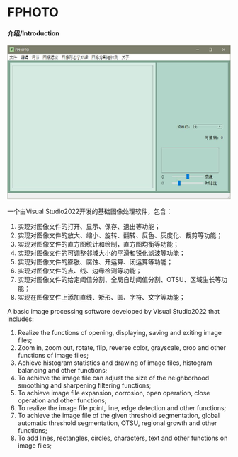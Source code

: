 # FPHOTO

#### 介绍/Introduction

![](ui.jpg)

一个由Visual Studio2022开发的基础图像处理软件，包含：

1. 实现对图像文件的打开、显示、保存、退出等功能；
2. 实现对图像文件的放大、缩小、旋转、翻转、反色、灰度化、裁剪等功能；
3. 实现对图像文件的直方图统计和绘制，直方图均衡等功能；
4. 实现对图像文件的可调整邻域大小的平滑和锐化滤波等功能；
5. 实现对图像文件的膨胀、腐蚀、开运算、闭运算等功能；
6. 实现对图像文件的点、线、边缘检测等功能；
7. 实现对图像文件的给定阈值分割、全局自动阈值分割、OTSU、区域生长等功能；
8. 实现在图像文件上添加直线、矩形、圆、字符、文字等功能；

A basic image processing software developed by Visual Studio2022 that includes:

1. Realize the functions of opening, displaying, saving and exiting image files;
2. Zoom in, zoom out, rotate, flip, reverse color, grayscale, crop and other functions of image files;
3. Achieve histogram statistics and drawing of image files, histogram balancing and other functions;
4. To achieve the image file can adjust the size of the neighborhood smoothing and sharpening filtering functions;
5. To achieve image file expansion, corrosion, open operation, close operation and other functions;
6. To realize the image file point, line, edge detection and other functions;
7. To achieve the image file of the given threshold segmentation, global automatic threshold segmentation, OTSU, regional growth and other functions;
8. To add lines, rectangles, circles, characters, text and other functions on image files;